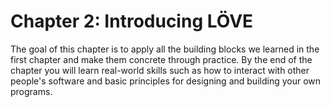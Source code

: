 # Chapter 2: Introducing LÖVE

The goal of this chapter is to apply all the building blocks we learned in the first chapter and make them concrete through practice.
By the end of the chapter you will learn real-world skills such as how to interact with other people's software and basic principles for designing and building your own programs.
